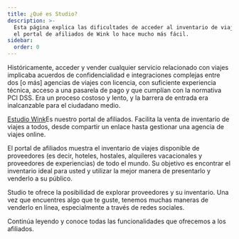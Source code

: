 ```yaml
---
title: ¿Qué es Studio?
description: >-
  Esta página explica las dificultades de acceder al inventario de viajes y cómo
  el portal de afiliados de Wink lo hace mucho más fácil.
sidebar:
  order: 0
---
```

Históricamente, acceder y vender cualquier servicio relacionado con viajes implicaba acuerdos de confidencialidad e integraciones complejas entre dos \[o más] agencias de viajes con licencia, con suficiente experiencia técnica, acceso a una pasarela de pago y que cumplían con la normativa PCI DSS. Era un proceso costoso y lento, y la barrera de entrada era inalcanzable para el ciudadano medio.

[Estudio Wink](https://studio.wink.travel)Es nuestro portal de afiliados. Facilita la venta de inventario de viajes a todos, desde compartir un enlace hasta gestionar una agencia de viajes online.

El portal de afiliados muestra el inventario de viajes disponible de proveedores (es decir, hoteles, hostales, alquileres vacacionales y proveedores de experiencias) de todo el mundo. Su objetivo es encontrar el inventario ideal para usted y utilizar la mejor manera de presentarlo y venderlo a su público.

Studio te ofrece la posibilidad de explorar proveedores y su inventario. Una vez que encuentres algo que te guste, tenemos muchas maneras de venderlo en línea, especialmente a través de redes sociales.

Continúa leyendo y conoce todas las funcionalidades que ofrecemos a los afiliados.

